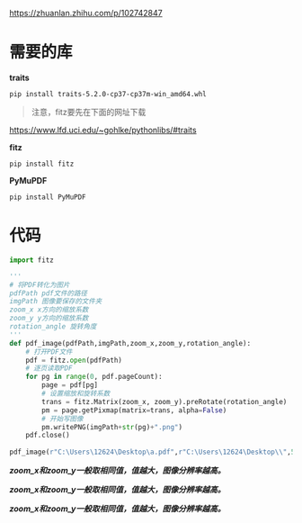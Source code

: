 



https://zhuanlan.zhihu.com/p/102742847

# 需要的库



**traits**

```
pip install traits‑5.2.0‑cp37‑cp37m‑win_amd64.whl

```

> 注意，fitz要先在下面的网址下载

https://www.lfd.uci.edu/~gohlke/pythonlibs/#traits



**fitz**

```text
pip install fitz
```

**PyMuPDF**

```text
pip install PyMuPDF
```

# 代码

```python
import fitz

'''
# 将PDF转化为图片
pdfPath pdf文件的路径
imgPath 图像要保存的文件夹
zoom_x x方向的缩放系数
zoom_y y方向的缩放系数
rotation_angle 旋转角度
'''
def pdf_image(pdfPath,imgPath,zoom_x,zoom_y,rotation_angle):
    # 打开PDF文件
    pdf = fitz.open(pdfPath)
    # 逐页读取PDF
    for pg in range(0, pdf.pageCount):
        page = pdf[pg]
        # 设置缩放和旋转系数
        trans = fitz.Matrix(zoom_x, zoom_y).preRotate(rotation_angle)
        pm = page.getPixmap(matrix=trans, alpha=False)
        # 开始写图像
        pm.writePNG(imgPath+str(pg)+".png")
    pdf.close()
    
pdf_image(r"C:\Users\12624\Desktop\a.pdf",r"C:\Users\12624\Desktop\\",5,5,0)
```

***zoom_x和zoom_y一般取相同值，值越大，图像分辨率越高。***

***zoom_x和zoom_y一般取相同值，值越大，图像分辨率越高。***

***zoom_x和zoom_y一般取相同值，值越大，图像分辨率越高。***

